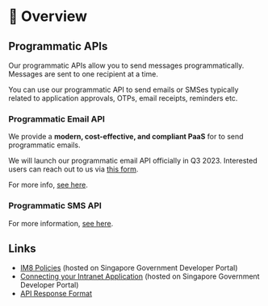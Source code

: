 # 📖 Overview

## Programmatic APIs

Our programmatic APIs allow you to send messages programmatically. Messages are sent to one recipient at a time.

You can use our programmatic API to send emails or SMSes typically related to application approvals, OTPs, email receipts, reminders etc.

### Programmatic Email API

We provide a **modern, cost-effective, and compliant PaaS** for to send programmatic emails.

We will launch our programmatic email API officially in Q3 2023. Interested users can reach out to us via [this form](https://go.gov.sg/postmanp-api-wogict).

For more info, [see here](../programmatic-email-api/).

### Programmatic SMS API

For more information, [see here](../programmatic-sms-api.md).

## Links

* [IM8 Policies](im8-policies.md) (hosted on Singapore Government Developer Portal)
* [Connecting your Intranet Application](connecting-your-intranet-application.md) (hosted on Singapore Government Developer Portal)
* [API Response Format](api-response-formats.md)

